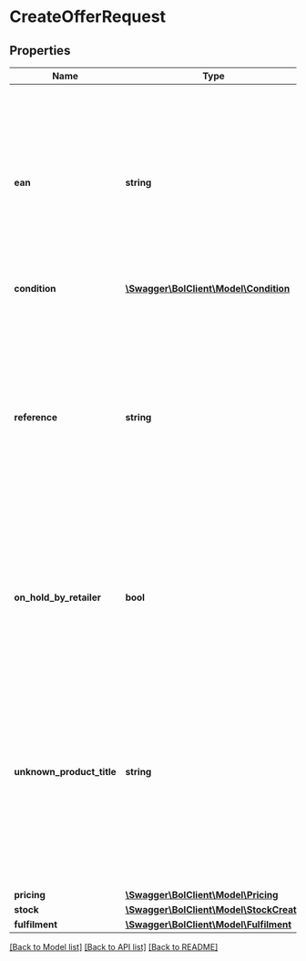 # CreateOfferRequest

## Properties
Name | Type | Description | Notes
------------ | ------------- | ------------- | -------------
**ean** | **string** | The EAN number associated with this product. Note: in case an ISBN is provided, the ISBN will be replaced with the actual EAN belonging to this ISBN. | 
**condition** | [**\Swagger\BolClient\Model\Condition**](Condition.md) |  | 
**reference** | **string** | A user-defined reference that helps you identify this particular offer when receiving data from us. This element can optionally be left empty and has a maximum amount of 20 characters. | [optional] 
**on_hold_by_retailer** | **bool** | Indicates whether or not you want to put this offer for sale on the bol.com website. Defaults to false. | [optional] 
**unknown_product_title** | **string** | In case the item is not known to bol.com you can use this field to identify this particular product. Note: in case the product is known to bol.com, the unknown product title will not be stored. | [optional] 
**pricing** | [**\Swagger\BolClient\Model\Pricing**](Pricing.md) |  | 
**stock** | [**\Swagger\BolClient\Model\StockCreate**](StockCreate.md) |  | 
**fulfilment** | [**\Swagger\BolClient\Model\Fulfilment**](Fulfilment.md) |  | 

[[Back to Model list]](../README.md#documentation-for-models) [[Back to API list]](../README.md#documentation-for-api-endpoints) [[Back to README]](../README.md)


